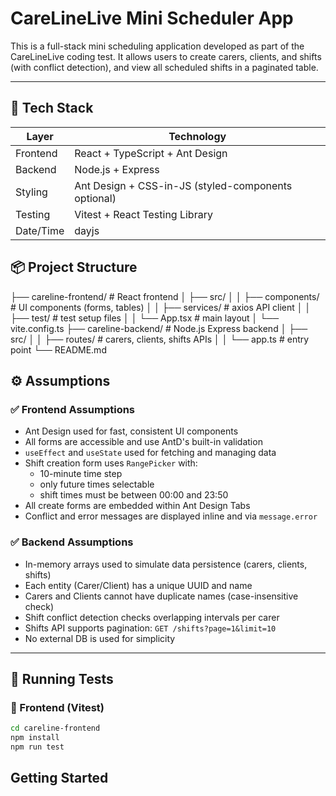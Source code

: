 # CareLineLive Mini Scheduler App

This is a full-stack mini scheduling application developed as part of the CareLineLive coding test. It allows users to create carers, clients, and shifts (with conflict detection), and view all scheduled shifts in a paginated table.

---

## 🚀 Tech Stack

| Layer     | Technology               |
|-----------|--------------------------|
| Frontend  | React + TypeScript + Ant Design |
| Backend   | Node.js + Express        |
| Styling   | Ant Design + CSS-in-JS (styled-components optional) |
| Testing   | Vitest + React Testing Library |
| Date/Time | dayjs                    |

## 📦 Project Structure

├── careline-frontend/ # React frontend
│ ├── src/
│ │ ├── components/ # UI components (forms, tables)
│ │ ├── services/ # axios API client
│ │ ├── test/ # test setup files
│ │ └── App.tsx # main layout
│ └── vite.config.ts
├── careline-backend/ # Node.js Express backend
│ ├── src/
│ │ ├── routes/ # carers, clients, shifts APIs
│ │ └── app.ts # entry point
└── README.md

## ⚙️ Assumptions

### ✅ Frontend Assumptions

- Ant Design used for fast, consistent UI components
- All forms are accessible and use AntD's built-in validation
- `useEffect` and `useState` used for fetching and managing data
- Shift creation form uses `RangePicker` with:
  - 10-minute time step
  - only future times selectable
  - shift times must be between 00:00 and 23:50
- All create forms are embedded within Ant Design Tabs
- Conflict and error messages are displayed inline and via `message.error`

### ✅ Backend Assumptions

- In-memory arrays used to simulate data persistence (carers, clients, shifts)
- Each entity (Carer/Client) has a unique UUID and name
- Carers and Clients cannot have duplicate names (case-insensitive check)
- Shift conflict detection checks overlapping intervals per carer
- Shifts API supports pagination: `GET /shifts?page=1&limit=10`
- No external DB is used for simplicity

---

## 🧪 Running Tests

### 📍 Frontend (Vitest)

```bash
cd careline-frontend
npm install
npm run test  
```


## Getting Started



